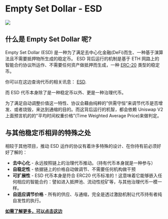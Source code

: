 # Empty Set Dollar - ESD

![](/info.png)

## 什么是 Empty Set Dollar 呢?

Empty Set Dollar (ESD) 是一种为了满足去中心化金融(DeFi)而生、一种基于演算法且不需要抵押物所生成的稳定币。 ESD 背后运行的机制是基于 ETH 网路上的智能合约协议所运作、不需要任何资产做抵押而生成，一种 [ERC-20](https://www.investopedia.com/news/what-erc20-and-what-does-it-mean-ethereum/) 类型的稳定币。

你可以在这边查询代币的相关讯息：
[ESD](https://www.coingecko.com/en/coins/empty-set-dollar).

而 ESD 代币本身除了是一种稳定币以外、更是一种治理代币。

为了满足自动调整价值这一特性、协议会藉由纯粹的”供需守恒“来调节代币是否增发、或者烧毁，来达到通缩的目的。而这背后运行的机智，都会依赖 Uniswap V2 上面预言机的的"平均时间权重价格”(Time Weighted Average Price)来做判定。

## 与其他稳定币相异的特殊之处

相较于其他项目，推动 ESD 运作的协议有着许多特殊的设计、在你持有前必须好好了解的：

- **去中心化** - 永远按照链上的治理代币推动。（持有代币本身就是一种参与）
- **自稳定性** - 依据链上的价格自动做调节、不需要任何机构做干预
- **可扩展性** - ESD 代币本身是符合 ERC20 代币标准的！这意味着它能够嵌入任何相应的智能合约：譬如进入抵押池、流动性挖矿等，与其他治理代币一模一样。
- **自适应调节价格** - 所有的供应、与通缩，完全是透过激励机制让代币持有者纯自发性的执行。

[**如需了解更多，可以点击这边**](/resources)
